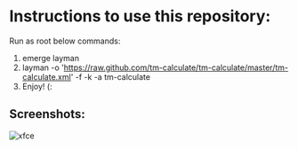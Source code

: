 Instructions to use this repository:
====================================

Run as root below commands:
1.  emerge layman
2.  layman -o 'https://raw.github.com/tm-calculate/tm-calculate/master/tm-calculate.xml' -f -k -a tm-calculate
3.  Enjoy! (:

Screenshots:
------------
![xfce](https://raw.github.com/tm-calculate/tm-calculate/master/images/xfce.png)

